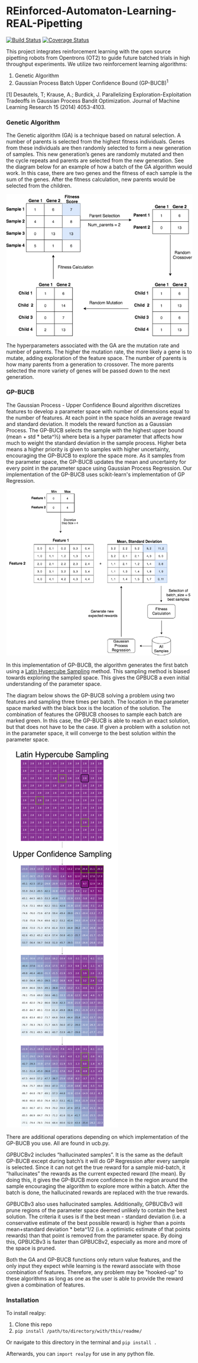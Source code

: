 # REinforced-Automaton-Learning-REAL-Pipetting
[![Build Status](https://travis-ci.com/REAL-Pipetting/REinforced-Automaton-Learning-REAL-Pipetting.svg?branch=main)](https://travis-ci.com/REAL-Pipetting/REinforced-Automaton-Learning-REAL-Pipetting)
[![Coverage Status](https://coveralls.io/repos/github/REAL-Pipetting/REinforced-Automaton-Learning-REAL-Pipetting/badge.svg?branch=main)](https://coveralls.io/github/REAL-Pipetting/REinforced-Automaton-Learning-REAL-Pipetting?branch=main)


This project integrates reinforcement learning with the open source pipetting robots from Opentrons (OT2) to guide future batched trials in high throughput experiments. We utilize two reinforcement learning algorithms:
1. Genetic Algorithm
2. Gaussian Process Batch Upper Confidence Bound (GP-BUCB)<sup>1</sup>


[1] Desautels, T; Krause, A.; Burdick, J. Parallelizing Exploration-Exploitation Tradeoffs in Gaussian Process Bandit Optimization. Journal of Machine Learning Research 15 (2014) 4053-4103.

### Genetic Algorithm
The Genetic algorithm (GA) is a technique based on natural selection. A number of parents is selected from the highest fitness individuals. Genes from these individuals are then randomly selected to form a new generation of samples. This new generation’s genes are randomly mutated and then the cycle repeats and parents are selected from the new generation. See the diagram below for an example of how a batch of the GA algorithm would work. In this case, there are two genes and the fitness of each sample is the sum of the genes. After the fitness calculation, new parents would be selected from the children. 

![GAdiagram](docs/GA_diagram.png)

The hyperparameters associated with the GA are the mutation rate and number of parents. The higher the mutation rate, the more likely a gene is to mutate, adding exploration of the feature space. The number of parents is how many parents from a generation to crossover. The more parents selected the more variety of genes will be passed down to the next generation.


### GP-BUCB
The Gaussian Process - Upper Confidence Bound algorithm discretizes features to develop a parameter space with number of dimensions equal to the number of features. At each point in the space holds an average reward and standard deviation. It models the reward function as a Gaussian Process. The GP-BUCB selects the sample with the highest upper bound (mean + std * beta^½)  where beta is a hyper parameter that affects how much to weight the standard deviation in the sample process. Higher beta means a higher priority is given to samples with higher uncertainty, encouraging the GP-BUCB to explore the space more. As it samples from the parameter space, the GP-BUCB updates the mean and uncertainty for every point in the parameter space using Gaussian Process Regression. Our implementation of the GP-BUCB uses scikit-learn's implementation of GP Regression. 

![GPBUCBdiagram](docs/GPBUCB_diagram.png)

In this implementation of GP-BUCB, the algorithm generates the first batch using a [Latin Hypercube Sampling](https://en.wikipedia.org/wiki/Latin_hypercube_sampling) method. This sampling method is biased towards exploring the sampled space. This gives the GPBUCB a even initial understanding of the parameter space. 


The diagram below shows the GP-BUCB solving a problem using two features and sampling three times per batch. The location in the parameter space marked with the black box is the location of the solution. The combination of features the GPBUCB chooses to sample each batch are marked green. In this case, the GP-BUCB is able to reach an exact solution, but that does not have to be the case. If given a problem with a solution not in the parameter space, it will converge to the best solution within the parameter space. 

![GPBUCBviz](docs/GPBUCB_viz.png)




There are additional operations depending on which implementation of the GP-BUCB you use.
All are found in ucb.py. 

GPBUCBv2 includes “hallucinated samples”. It is the same as the default GP-BUCB except during batch’s it will do GP Regression after every sample is selected. Since it can not get the true reward for a sample mid-batch, it “hallucinates” the rewards as the current expected reward (the mean). By doing this, it gives the GP-BUCB more confidence in the region around the sample encouraging the algorithm to explore more within a batch. After the batch is done, the hallucinated rewards are replaced with the true rewards.

GPBUCBv3 also uses hallucinated samples. Additionally, GPBUCBv3 will prune regions of the parameter space deemed unlikely to contain the best solution. The criteria it uses is if the best mean - standard deviation (i.e. a conservative estimate of the best possible reward) is higher than a points mean+standard deviation * beta^1/2 (i.e. a optimistic estimate of that points rewards) than that point is removed from the parameter space. By doing this, GPBUCBv3 is faster than GPBUCBv2, especially as more and more of the space is pruned.


Both the GA and GP-BUCB functions only return value features, and the only input they expect while learning is the reward associate with those combination of features. Therefore, any problem may be "hooked-up" to these algorithms as long as one as the user is able to provide the reward given a combination of features. 



### Installation
To install realpy:
1. Clone this repo
2. ```pip install /path/to/directory/with/this/readme/```

Or navigate to this directory in the terminal and ```pip install .```

Afterwards, you can ```import realpy``` for use in any python file.
